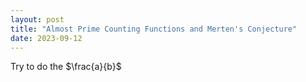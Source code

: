 ```yaml
---
layout: post
title: "Almost Prime Counting Functions and Merten's Conjecture"
date: 2023-09-12
---
```



Try to do the $\frac{a}{b}$
